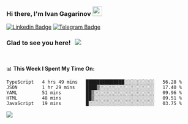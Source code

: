 ### Hi there, I'm Ivan Gagarinov <img src="https://media.giphy.com/media/hvRJCLFzcasrR4ia7z/giphy.gif" width="25px">

[![Linkedin Badge](https://img.shields.io/badge/-LinkedIn-0e76a8?style=flat-square&logo=Linkedin&logoColor=white)](https://linkedin.com/in/ivan-gagarinov-142ba3141/)
[![Telegram Badge](https://img.shields.io/badge/-Telegram-0088cc?style=flat-square&logo=Telegram&logoColor=white)](https://t.me/igagarinov)

### Glad to see you here! &nbsp; ![](https://visitor-badge.glitch.me/badge?page_id=dzencot.dzencot)

</br>

📊 **This Week I Spent My Time On:**
<!--START_SECTION:waka-->
```text
TypeScript   4 hrs 49 mins   ██████████████░░░░░░░░░░░   56.28 % 
JSON         1 hr 29 mins    ████▒░░░░░░░░░░░░░░░░░░░░   17.40 % 
YAML         51 mins         ██▒░░░░░░░░░░░░░░░░░░░░░░   09.96 % 
HTML         48 mins         ██▒░░░░░░░░░░░░░░░░░░░░░░   09.51 % 
JavaScript   19 mins         █░░░░░░░░░░░░░░░░░░░░░░░░   03.75 % 
```
<!--END_SECTION:waka-->

[![](https://github-readme-stats.vercel.app/api?username=dzencot&theme=gruvbox)](https://github.com/dzencot)
